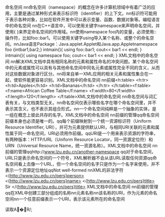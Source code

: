 命名空间 nn命名空间（namespace）的概念在许多计算机领域中有着广泛的应用，主要是通过某种形式来表示标识符（identifier）的上下文。nn标识符可能用于表示各种对象，比如在软件开发中可以表示变量、函数、数据对象等。编程语言中的命名空间 nn在C++语言中，可以使用关键字namespace来声明命名空间，并使用{ }来界定命名空间的作用域。nn使用namespace foo内的变量，必须使用::操作符，比如foo::bar1。可以使用关键字using导入某个名称、或整个的命名空间。nnJava语言Package：Java.applet.Applet和Java.app.Appletnamespace foo {intbar1,bar2;} intmain(){ using foo::bar1; cout<< bar1 << endl; } intmain(){ using namespace foo; cout<< bar1 << endl; } XML文档中的命名空间 nn解决XML文档中具有相同名称的元素和属性命名的冲突问题。某个命名空间中的元素或属性可以具有与其他命名空间中同名元素或属性完全不同的含义，从而对这些数据对象进行区分。nn将来自单一XML应用的相关元素和属性集合在一起，使软件能更容易识别。XML文档中的命名空间 nn前缀<h:table> <h:tr> <h:td>Apples</h:td> <h:td>Bananas</h:td> </h:tr> </h:table><f:table> <f:name>African Coffee Table</f:name> <f:width>80</f:width> <f:length>120</f:length> </f:table>XML文档中的命名空间 nn命名空间与词汇表有关，与文档类型无关。nn命名空间仅表示哪些名字在哪个命名空间里，并不表示其含义，也不表示其组合形式。nn一个命名空间纯粹是一个抽象的实体，是一组在概念上彼此共存的名字。XML文档中的命名空间 nn前缀的管理qq命名空间前缀本身也必须是唯一的。qq每个前缀映射到一个统一资源标识符（Uniform Resource Identifier, URI），并可为元素提供默认URI，与相同URI关联的元素和属性属于同一命名空间，URI必须用作前缀。qqURI是一个用来表示资源的字符串，有两种版本：HTTP/URL（Uniform Resource Locator，同一资源定位符）和URN（Universal Resource Name，统一资源名称）。XML文档中的命名空间 nn前缀的管理qqhttp://www.lzu.edu.cn/another-namespace qq对于命名空间，URL只是表示命名空间的一个符号，XML解析器不会从该URL读取任何资源qq命名空间看上去像一个URL，但一个命名空间的名字只是作为一个名字来使用，并不表示一个资源定位地址qqNot well-formed nnXML的非法字符<?xml version=”1.0”?> <{http://www.lzu.edu.cn/pers}person> <{http://www.lzu.edu.cn/pers}name> <{http://www.lzu.edu.cn/pers}title> Sir </{http://www.lzu.edu.cn/pers}title> <!--etc...-->XML文档中的命名空间 nn前缀的管理qq在XML中创建三部分组成的名称nn元素名称nn该名称的URI，作为元素的命名空间nn一个任意前缀表示一个URI，表示该元素所在的命名空间



读取A�R/;


